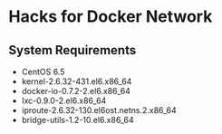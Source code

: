 # Hacks for Docker Network

## System Requirements

+ CentOS 6.5
+ kernel-2.6.32-431.el6.x86_64
+ docker-io-0.7.2-2.el6.x86_64
+ lxc-0.9.0-2.el6.x86_64
+ iproute-2.6.32-130.el6ost.netns.2.x86_64
+ bridge-utils-1.2-10.el6.x86_64
